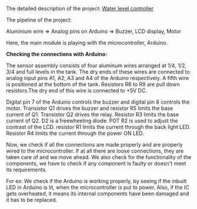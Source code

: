 The detailed description of the project:
[Water level controller](https://github.com/Snehan2k2/Elec_club_Mini_Task_2/blob/master/Water%20level%20controller.md)

The pipeline of the project:

Aluminium wire => Analog pins on Arduino => Buzzer, LCD display, Motor

Here, the main module is playing with the microcontroller, Arduino.

**Checking the connections with Arduino:**

The sensor assembly consists of four aluminum wires arranged at 1/4, 1/2, 3/4 and full levels in the tank. The dry ends of these wires are connected to analog input pins A1, A2, A3 and A4 of the Arduino respectively. A  fifth wire is positioned at the bottom of the tank. Resistors R6 to R9 are pull down resistors.The dry end of this wire is connected to +5V DC.

Digital pin 7 of the Arduino controls the buzzer and digital pin 8 controls the motor. Transistor Q1 drives the buzzer and resistor R5 limits the base current of Q1. Transistor Q2 drives the relay. Resistor R3 limits the base current of Q2. D2 is a freewheeling diode. POT R2 is used to adjust the contrast of the LCD. resistor R1 limits the current through the back light LED. Resistor R4 limits the current through the power ON LED.

Now, we check if all the connections are made properly and are properly wired to the microcontroller. If at all there are loose connections, they are taken care of and we move ahead. We also check for the functionality of the components, we have to check if any component is faulty or doesn't meet its requirements.

For ex: We check if the Arduino is working properly, by seeing if the inbuilt LED in Arduino is lit, when the microcontroller is put to power. Also, if the IC gets overheated, it means its internal components have been damaged and it has to be replaced.

